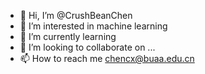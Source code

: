 - 👋 Hi, I’m @CrushBeanChen
- 👀 I’m interested in machine learning
- 🌱 I’m currently learning 
- 💞️ I’m looking to collaborate on ...
- 📫 How to reach me chencx@buaa.edu.cn

<!---
CrushBeanChen/CrushBeanChen is a ✨ special ✨ repository because its `README.md` (this file) appears on your GitHub profile.
You can click the Preview link to take a look at your changes.
--->
